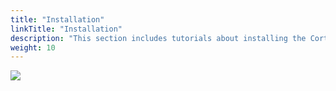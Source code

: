 ```yaml
---
title: "Installation"
linkTitle: "Installation"
description: "This section includes tutorials about installing the Cortex Innovation platform."
weight: 10
---
```


<img src="/images/work-in-progress.jpg">
